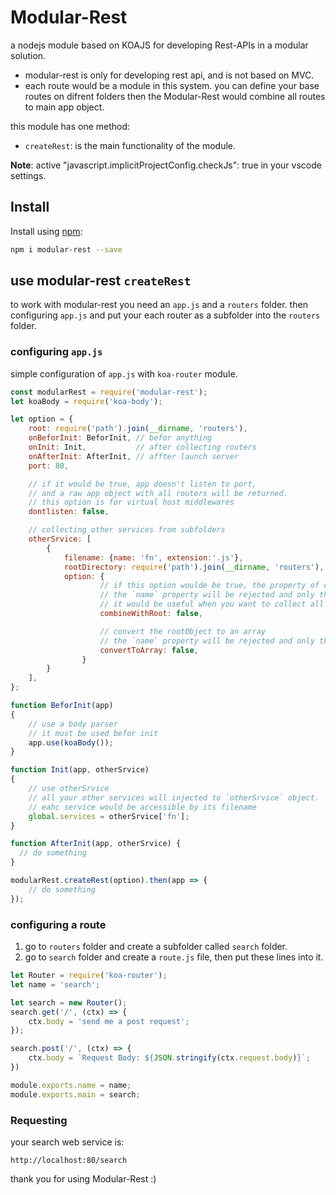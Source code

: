 # Modular-Rest
a nodejs module based on KOAJS for developing Rest-APIs in a modular solution. 
- modular-rest is only for developing rest api, and is not based on MVC.
- each route would be a module in this system. you can define your base routes on difrent folders then the Modular-Rest would combine all routes to main app object.

this module has one method:
- `createRest`: is the main functionality of the module.

**Note**: active "javascript.implicitProjectConfig.checkJs": true in your vscode settings.

## Install 

Install using [npm](https://www.npmjs.com/package/modular-rest):

```sh
npm i modular-rest --save
```

## use modular-rest `createRest`

to work with modular-rest you need an `app.js` and a `routers` folder. then configuring `app.js` and put your each router as a subfolder into the `routers` folder.


### configuring `app.js`
simple configuration of `app.js` with `koa-router` module.

```js
const modularRest = require('modular-rest');
let koaBody = require('koa-body');

let option = {
    root: require('path').join(__dirname, 'routers'),
    onBeforInit: BeforInit, // befor anything
    onInit: Init,           // after collecting routers
    onAfterInit: AfterInit, // affter launch server
    port: 80,

    // if it would be true, app doesn't listen to port,
    // and a raw app object with all routers will be returned.
    // this option is for virtual host middlewares
    dontlisten: false,

    // collecting other services from subfolders
    otherSrvice: [
        {
            filename: {name: 'fn', extension:'.js'},
            rootDirectory: require('path').join(__dirname, 'routers'),
            option: {
                    // if this option woulde be true, the property of each service will be attached to rootObject
                    // the `name` property will be rejected and only the main property of each service would be recognize.
                    // it would be useful when you want to collect all mongoose models in one root object.
                    combineWithRoot: false,

                    // convert the rootObject to an array
                    // the `name` property will be rejected and only the main property of each service would be recognize.
                    convertToArray: false,
                }
        }
    ],
};

function BeforInit(app)
{
    // use a body parser
    // it must be used befor init
    app.use(koaBody());
}

function Init(app, otherSrvice)
{   
    // use otherSrvice
    // all your other services will injected to `otherSrvice` object.
    // eahc service would be accessible by its filename
    global.services = otherSrvice['fn'];
}

function AfterInit(app, otherSrvice) {
  // do something
}

modularRest.createRest(option).then(app => {
    // do something
});
```

### configuring a route
1. go to `routers` folder and create a subfolder called `search` folder. 
2. go to `search` folder and create a `route.js` file, then put these lines into it.

```js
let Router = require('koa-router');
let name = 'search';

let search = new Router();
search.get('/', (ctx) => {
    ctx.body = 'send me a post request';
});

search.post('/', (ctx) => {
    ctx.body = `Request Body: ${JSON.stringify(ctx.request.body)}`;
})

module.exports.name = name;
module.exports.main = search;
```

### Requesting
your search web service is:
```
http://localhost:80/search
```


thank you for using Modular-Rest :)
